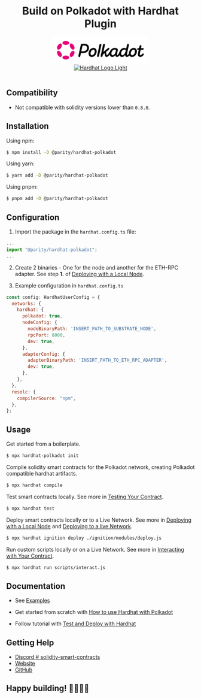 <div align="center">
  
  # Build on Polkadot with Hardhat Plugin

  <div>
    <a href="https://polkadot.com" target="_blank">
      <img height="70px" alt="Polkadot Logo Light" src="https://github.com/paritytech/polkadot-sdk/raw/master/docs/images/Polkadot_Logo_Horizontal_Pink_Black.png#gh-light-mode-only" />
    </a>
  </div>
  <div>
    <a href="https://hardhat.org" target="_blank">
      <img width="250" alt="Hardhat Logo Light" src="https://hardhat.org/_next/image?url=%2F_next%2Fstatic%2Fmedia%2Fhardhat-logo.5c5f687b.svg&w=384&q=75" />
    </a>
  </div>
  <br>
</div>

## Compatibility

- Not compatible with solidity versions lower than `0.8.0`.

## Installation

Using npm:

```bash
$ npm install -D @parity/hardhat-polkadot
```

Using yarn:

```bash
$ yarn add -D @parity/hardhat-polkadot 
```

Using pnpm:

```bash
$ pnpm add -D @parity/hardhat-polkadot 
```

## Configuration

1. Import the package in the `hardhat.config.ts` file:

```js
...
import "@parity/hardhat-polkadot";
...
```

2. Create 2 binaries - One for the node and another for the ETH-RPC adapter. See step **1.** of [Deploying with a Local Node](https://papermoonio.github.io/polkadot-mkdocs/develop/smart-contracts/dev-environments/hardhat/#deploying-with-a-local-node).

3. Example configuration in `hardhat.config.ts`

```js
const config: HardhatUserConfig = {
  networks: {
    hardhat: {
      polkadot: true,
      nodeConfig: {
        nodeBinaryPath: 'INSERT_PATH_TO_SUBSTRATE_NODE',
        rpcPort: 8000,
        dev: true,
      },
      adapterConfig: {
        adapterBinaryPath: 'INSERT_PATH_TO_ETH_RPC_ADAPTER',
        dev: true,
      },
    },
  },
  resolc: {
    compilerSource: "npm",
  },
};
```

## Usage

Get started from a boilerplate.

```bash
$ npx hardhat-polkadot init
```

Compile solidity smart contracts for the Polkadot network, creating Polkadot compatible hardhat artifacts.

```bash
$ npx hardhat compile
```

Test smart contracts locally. See more in [Testing Your Contract](https://papermoonio.github.io/polkadot-mkdocs/develop/smart-contracts/dev-environments/hardhat/#testing-your-contract).

```bash
$ npx hardhat test
```

Deploy smart contracts locally or to a Live Network. See more in [Deploying with a Local Node](https://papermoonio.github.io/polkadot-mkdocs/develop/smart-contracts/dev-environments/hardhat/#deploying-with-a-local-node) and [Deploying to a live Network](https://papermoonio.github.io/polkadot-mkdocs/develop/smart-contracts/dev-environments/hardhat/#deploying-to-a-live-network).

```bash
$ npx hardhat ignition deploy ./ignition/modules/deploy.js
```

Run custom scripts locally or on a Live Network. See more in [Interacting with Your Contract](https://papermoonio.github.io/polkadot-mkdocs/develop/smart-contracts/dev-environments/hardhat/#interacting-with-your-contract).

```bash
$ npx hardhat run scripts/interact.js
```

## Documentation

* See [Examples](https://github.com/paritytech/hardhat-polkadot/tree/main/examples)

* Get started from scratch with [How to use Hardhat with Polkadot](https://papermoonio.github.io/polkadot-mkdocs/develop/smart-contracts/dev-environments/hardhat/)

* Follow tutorial with [Test and Deploy with Hardhat](https://papermoonio.github.io/polkadot-mkdocs/tutorials/smart-contracts/launch-your-first-project/test-and-deploy-with-hardhat/)

## Getting Help

* [Discord # solidity-smart-contracts](https://discord.com/channels/722223075629727774/1316832344748986398)
* [Website](https://polkadot.com/)
* [GitHub](https://github.com/paritytech)

## Happy building! 👷‍♀️👷‍♂️
